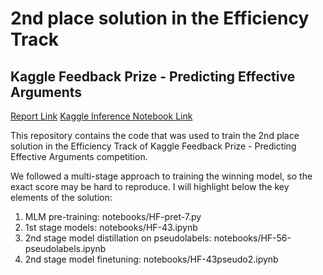 # 2nd place solution in the Efficiency Track
## Kaggle Feedback Prize - Predicting Effective Arguments

[Report Link](https://wandb.ai/darek/fbck/reports/How-To-Build-an-Efficient-NLP-Model--VmlldzoyNTE5MDEx)
[Kaggle Inference Notebook Link](https://www.kaggle.com/code/thedrcat/hf-43bpseudo-infer-single-full-data-model/notebook?scriptVersionId=104069039)

This repository contains the code that was used to train the 2nd place solution in the Efficiency Track of Kaggle Feedback Prize - Predicting Effective Arguments competition. 

We followed a multi-stage approach to training the winning model, so the exact score may be hard to reproduce. I will highlight below the key elements of the solution:

1. MLM pre-training: notebooks/HF-pret-7.py
2. 1st stage models: notebooks/HF-43.ipynb
3. 2nd stage model distillation on pseudolabels: notebooks/HF-56-pseudolabels.ipynb
4. 2nd stage model finetuning: notebooks/HF-43pseudo2.ipynb
